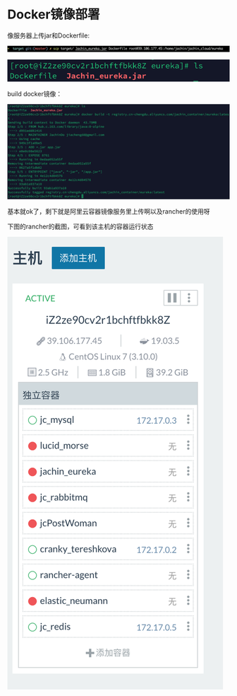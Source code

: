 # Docker镜像部署

像服务器上传jar和Dockerfile:

![image-20200315154229927](PicSource/image-20200315154229927.png)

![image-20200315154120162](PicSource/image-20200315154120162.png)



build docker镜像：

![image-20200315154540131](PicSource/image-20200315154540131.png)

基本就ok了，剩下就是阿里云容器镜像服务里上传啊以及rancher的使用呀



下图的rancher的截图，可看到该主机的容器运行状态

![image-20200315161814642](PicSource/image-20200315161814642.png)